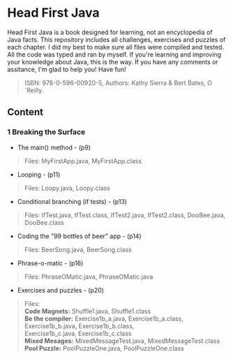 # Head First Java
Head First Java is a book designed for learning, not an encyclopedia of Java facts. This repository includes all challenges, exercises and puzzles of each chapter. I did my best to make sure all files were compiled and tested. All the code was typed and ran by myself. If you're learning and improving your knowledge about Java, this is the way. If you have any comments or assitance, I'm glad to help you!
Have fun!
> ISBN: 978-0-596-00920-5, Authors: Kathy Sierra & Bert Bates, O´Reilly.

## Content
### 1 Breaking the Surface
+ The main() method - (p9)
> Files: MyFirstApp.java, MyFirstApp.class
+ Looping - (p11)
> Files: Loopy.java, Loopy.class
+ Conditional branching (if tests) - (p13)
> Files: IfTest.java, IfTest.class, IfTest2.java, IfTest2.class, DooBee.java, DooBee.class
+ Coding the "99 bottles of beer" app - (p14)
> Files: BeerSong.java, BeerSong.class
+ Phrase-o-matic - (p16)
> Files: PhraseOMatic.java, PhraseOMatic.java
+ Exercises and puzzles - (p20)
> Files:  
**Code Magnets:** Shuffle1.java, Shuffle1.class  
**Be the compiler:** Exercise1b_a.java, Exercise1b_a.class, Exercise1b_b.java, Exercise1b_b.class,  
                     Exercise1b_c.java, Exercise1b_c.class  
**Mixed Mesages:** MixedMessageTest.java, MixedMessageTest.class  
**Pool Puzzle:** PoolPuzzleOne.java, PoolPuzzleOne.class  
